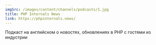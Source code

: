 ```yaml
---
imgSrc: /images/content/channels/podcasts/1.jpg
title: PHP Internals News
link: https://phpinternals.news/
---
```


Подкаст на английском о новостях, обновлениях в PHP с гостями из индустрии
